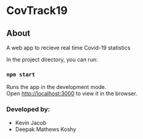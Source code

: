 # CovTrack19

## About

A web app to recieve real time Covid-19 statistics

In the project directory, you can run:

### `npm start`

Runs the app in the development mode.<br />
Open [http://localhost:3000](http://localhost:3000) to view it in the browser.

### Developed by:
- Kevin Jacob
- Deepak Mathews Koshy
